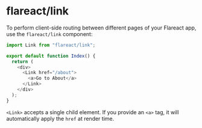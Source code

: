 # flareact/link

To perform client-side routing between different pages of your Flareact app, use the `flareact/link` component:

```js
import Link from "flareact/link";

export default function Index() {
  return (
    <div>
      <Link href="/about">
        <a>Go to About</a>
      </Link>
    </div>
  );
}
```

`<Link>` accepts a single child element. If you provide an `<a>` tag, it will automatically apply the `href` at render time.
